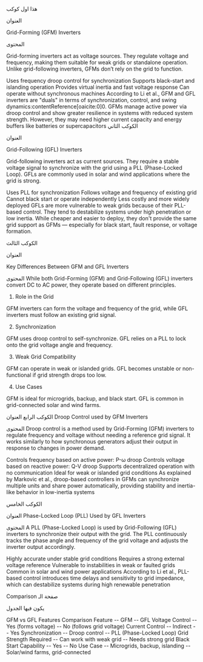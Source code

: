 هذا اول كوكب

العنوان

Grid-Forming (GFM) Inverters

المحتوى

Grid-forming inverters act as voltage sources. They regulate voltage and frequency, making them suitable for weak grids or standalone operation. Unlike grid-following inverters, GFMs don’t rely on the grid to function.

Uses frequency droop control for synchronization
Supports black-start and islanding operation
Provides virtual inertia and fast voltage response
Can operate without synchronous machines
According to Li et al., GFM and GFL inverters are "duals" in terms of synchronization, control, and swing dynamics:contentReference[oaicite:0]0. GFMs manage active power via droop control and show greater resilience in systems with reduced system strength. However, they may need higher current capacity and energy buffers like batteries or supercapacitors
الكوكب الثاني

العنوان

Grid-Following (GFL) Inverters

Grid-following inverters act as current sources. They require a stable voltage signal to synchronize with the grid using a PLL (Phase-Locked Loop). GFLs are commonly used in solar and wind applications where the grid is strong.

Uses PLL for synchronization
Follows voltage and frequency of existing grid
Cannot black start or operate independently
Less costly and more widely deployed
GFLs are more vulnerable to weak grids because of their PLL-based control. They tend to destabilize systems under high penetration or low inertia. While cheaper and easier to deploy, they don't provide the same grid support as GFMs — especially for black start, fault response, or voltage formation.


الكوكب الثالث

العنوان

Key Differences Between GFM and GFL Inverters

المحتوى
While both Grid-Forming (GFM) and Grid-Following (GFL) inverters convert DC to AC power, they operate based on different principles.

1. Role in the Grid

GFM inverters can form the voltage and frequency of the grid, while GFL inverters must follow an existing grid signal.

2. Synchronization

GFM uses droop control to self-synchronize. GFL relies on a PLL to lock onto the grid voltage angle and frequency.

3. Weak Grid Compatibility

GFM can operate in weak or islanded grids. GFL becomes unstable or non-functional if grid strength drops too low.

4. Use Cases

GFM is ideal for microgrids, backup, and black start. GFL is common in grid-connected solar and wind farms.

الكوكب الرابع 
العنوان
Droop Control used by GFM Inverters

المحتوى
Droop control is a method used by Grid-Forming (GFM) inverters to regulate frequency and voltage without needing a reference grid signal. It works similarly to how synchronous generators adjust their output in response to changes in power demand.

Controls frequency based on active power: P-ω droop
Controls voltage based on reactive power: Q-V droop
Supports decentralized operation with no communication
Ideal for weak or islanded grid conditions
As explained by Markovic et al., droop-based controllers in GFMs can synchronize multiple units and share power automatically, providing stability and inertia-like behavior in low-inertia systems



الكوكب الخامس 

العنوان 
Phase-Locked Loop (PLL) Used by GFL Inverters

المحتوى
A PLL (Phase-Locked Loop) is used by Grid-Following (GFL) inverters to synchronize their output with the grid. The PLL continuously tracks the phase angle and frequency of the grid voltage and adjusts the inverter output accordingly.

Highly accurate under stable grid conditions
Requires a strong external voltage reference
Vulnerable to instabilities in weak or faulted grids
Common in solar and wind power applications
According to Li et al., PLL-based control introduces time delays and sensitivity to grid impedance, which can destabilize systems during high renewable penetration



Comparison صفحة الـ


يكون فيها الجدول

GFM vs GFL Features Comparison
Feature --	GFM	-- GFL
Voltage Control --	Yes (forms voltage)	-- No (follows grid voltage)
Current Control	-- Indirect	-- Yes
Synchronization --	Droop control	-- PLL (Phase-Locked Loop)
Grid Strength Required --	Can work with weak grid	-- Needs strong grid
Black Start Capability --	Yes	 -- No
Use Case -- Microgrids, backup, islanding	-- Solar/wind farms, grid-connected


